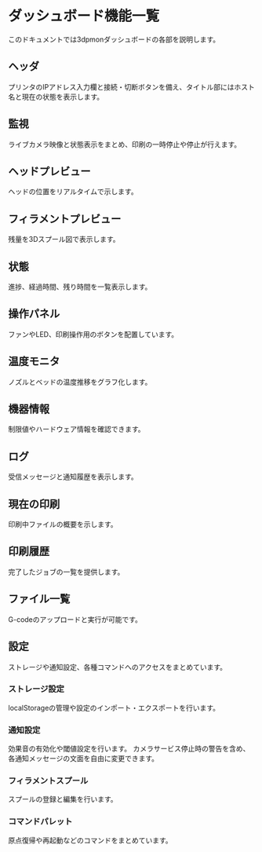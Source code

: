 # ダッシュボード機能一覧

このドキュメントでは3dpmonダッシュボードの各部を説明します。

## ヘッダ
プリンタのIPアドレス入力欄と接続・切断ボタンを備え、タイトル部にはホスト名と現在の状態を表示します。

## 監視
ライブカメラ映像と状態表示をまとめ、印刷の一時停止や停止が行えます。

## ヘッドプレビュー
ヘッドの位置をリアルタイムで示します。

## フィラメントプレビュー
残量を3Dスプール図で表示します。

## 状態
進捗、経過時間、残り時間を一覧表示します。

## 操作パネル
ファンやLED、印刷操作用のボタンを配置しています。

## 温度モニタ
ノズルとベッドの温度推移をグラフ化します。

## 機器情報
制限値やハードウェア情報を確認できます。

## ログ
受信メッセージと通知履歴を表示します。

## 現在の印刷
印刷中ファイルの概要を示します。

## 印刷履歴
完了したジョブの一覧を提供します。

## ファイル一覧
G-codeのアップロードと実行が可能です。

## 設定
ストレージや通知設定、各種コマンドへのアクセスをまとめています。

### ストレージ設定
localStorageの管理や設定のインポート・エクスポートを行います。

### 通知設定
効果音の有効化や閾値設定を行います。
カメラサービス停止時の警告を含め、各通知メッセージの文面を自由に変更できます。

### フィラメントスプール
スプールの登録と編集を行います。

### コマンドパレット
原点復帰や再起動などのコマンドをまとめています。
